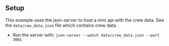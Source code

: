 ## Setup

This example uses the json-server to host a mini api with the crew data. See the `data/cew_data.json` file which contains crew data.

- Run the server with: `json-server --watch data/crew_data.json --port 3001`
